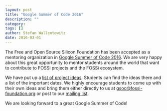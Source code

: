```yaml
---
layout: post
title: "Google Summer of Code 2016"
description: ""
category:
tags: []
author: Stefan Wallentowitz
date: 2016-03-01
---
```


The Free and Open Source Silicon Foundation has been accepted as a
mentoring organization in
[Google Summer of Code 2016](https://summerofcode.withgoogle.com). We
are very happy about this great opportunity to mentor students around
the world that want to contribute to FOSSi projects and the FOSSi
ecosystem.

We have put up a [list of project ideas](/gsoc16-ideas.html). Students
can find the ideas there and a list of the important dates. We highly
encourage students to come up with their own ideas and bring them
either directly to us at
[gsoc@fossi-foundation.org](mailto:gsoc@fossi-foundation.org) or post
to our
[mailing list](https://lists.librecores.org/listinfo/discussion).

We are looking forward to a great Google Summer of Code!
